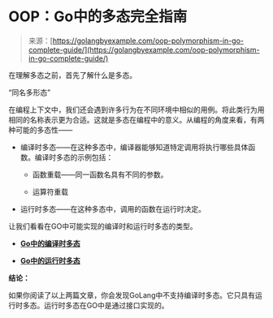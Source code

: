<!--yml

类别：未分类

日期：2024-10-13 06:01:20

-->

# OOP：Go中的多态完全指南

> 来源：[https://golangbyexample.com/oop-polymorphism-in-go-complete-guide/](https://golangbyexample.com/oop-polymorphism-in-go-complete-guide/)

在理解多态之前，首先了解什么是多态。

“同名多形态”

在编程上下文中，我们还会遇到许多行为在不同环境中相似的用例。将此类行为用相同的名称表示更为合适。这就是多态在编程中的意义。从编程的角度来看，有两种可能的多态性——

+   编译时多态——在这种多态中，编译器能够知道特定调用将执行哪些具体函数。编译时多态的示例包括：

    +   函数重载——同一函数名具有不同的参数。

    +   运算符重载

+   运行时多态——在这种多态中，调用的函数在运行时决定。

让我们看看在GO中可能实现的编译时和运行时多态的类型。

+   **[Go中的编译时多态](https://golangbyexample.com/compile-time-polymorphism-go)**

+   **[Go中的运行时多态](https://golangbyexample.com/runtime-polymorphism-go/)**

**结论：**

如果你阅读了以上两篇文章，你会发现GoLang中不支持编译时多态。它只具有运行时多态。运行时多态在GO中是通过接口实现的。
